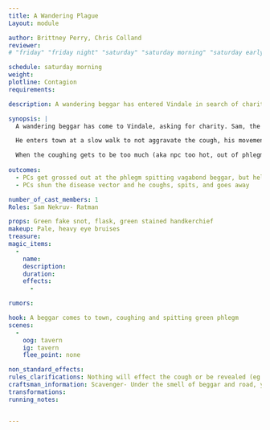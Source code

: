```yaml
---
title: A Wandering Plague
Layout: module

author: Brittney Perry, Chris Colland
reviewer: 
# "friday" "friday night" "saturday" "saturday morning" "saturday early afternoon" "saturday early evening" "saturday night" "reaction" "tavern setup" "townsfolk" "randoms"

schedule: saturday morning
weight: 
plotline: Contagion 
requirements: 

description: A wandering beggar has entered Vindale in search of charity. The beggar has a nasty cough and frequently spits out mouthfuls of green phlegm, wiping his mouth with a green stained handkerchief. He enters town, talks, begs money, and leaves. 

synopsis: |
  A wandering beggar has come to Vindale, asking for charity. Sam, the beggar, is easy to talk to and likable. He gives no reason to be unlikable, except his cough, which he can't help, no matter how hard he tries. He needs to leave an impression of likable pity when he leaves a conversation.  He has a nasty bad cough that frequently brings up green colored phlegm, leaving him breathless and wheezing. When he talks, its like he is holding back a cough, clearing his throat, little coughs, until he can't take it, he will take a drink of his flask (phlegm container) and then cough hard, spitting out green phlegm and coughing his head off. This lasts an uncomfortably long time, but not so long as to be considered comedy. It needs to be very uncomfortable to be near him. He will also randomly erupt in a coughing fit. He has on him a handkerchief stained green and a flask that he takes frequent drinks of (phlegm container). He is heavily cloaked, even if it's a hot day. 

  He enters town at a slow walk to not aggravate the cough, his movements are easy as to not make the coughing worse. He will approach and ask everyone for spare coin or any charity at all. He will trade a story from his travels for a coin if you wish! He promises they are worth the price. He says has had the cough for several weeks, and has traveled with it. It got significantly worse as he neared Vindale, and now he can't work because he loses his breath just talking.  He speaks of his travels, as a vagabond, and what he has seen. He talks fondly but little of his daughter, of how he wasn't a good father and she didn't deserve that. She would be a woman now, he says. No, it's been too long, he can't go back. That's all he will say on the subject, and will change it soon after. He has been all over the land, wandering, begging, and taking odd jobs when he can. He just recently started coughing up the green phlegm. He says he attends Market Days because of the coin and treasure he hears is obtained. No, he has never adventured. Yes, he would like to, once this cough goes away, but he has no money for equipment or a party to adventure with. He will listen and take any advice eagerly. His personality needs to make up for the grossness that is his cough.

  When the coughing gets to be too much (aka npc too hot, out of phlegm, no one engaging anymore) the beggar will leave the area.
   
outcomes: 
  - PCs get grossed out at the phlegm spitting vagabond beggar, but help him out with coin and friendship
  - PCs shun the disease vector and he coughs, spits, and goes away

number_of_cast_members: 1
Roles: Sam Nekruv- Ratman

props: Green fake snot, flask, green stained handkerchief
makeup: Pale, heavy eye bruises
treasure: 
magic_items:
  - 
    name: 
    description:  
    duration: 
    effects: 
      - 

rumors: 

hook: A beggar comes to town, coughing and spitting green phlegm
scenes: 
  - 
    oog: tavern
    ig: tavern 
    flee_point: none

non_standard_effects: 
rules_clarifications: Nothing will effect the cough or be revealed (eg Dispel magic, detect magic, etc) 
craftsman_information: Scavenger- Under the smell of beggar and road, you smell infection. The phlegm smells the same. 
transformations: 
running_notes: 


---
```

